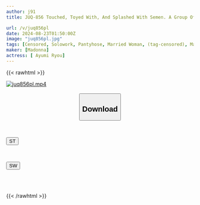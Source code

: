 ```yaml
---
author: j91
title: JUQ-856 Touched, Toyed With, And Splashed With Semen. A Group Of Perverts Surrounds A Dick On A Crowded Train In Midsummer. Ryo Aiyumi

url: /v/juq856pl
date: 2024-08-23T01:50:00Z
image: "juq856pl.jpg"
tags: [Censored, Solowork, Pantyhose, Married Woman, (tag-censored), Mature Woman, Promiscuity	]
maker: [Madonna]
actress: [ Ayumi Ryou]
---
```



{{< rawhtml >}}

<div class="video" data-videoid="78YZkJvg2BTApo0">
    <a href="javascript:;">
        <img src="/v/juq856pl/juq856pl.jpg" width="WIDTH" height="HEIGHT" alt="juq856pl.mp4" loading="lazy">
    </a>
</div>

<script type="text/javascript" src="https://j91.asia/asset/on-demand-st.js"></script>

<br>
  <link rel="stylesheet" href="https://j91.asia/asset/bs5.css">
  
  <center>
  <button class="btn btn-primary" type="button" data-bs-toggle="collapse" data-bs-target=".multi-collapse" aria-expanded="false" aria-controls="multiCollapseExample1 multiCollapseExample2"><h2>Download</h2></button></center>
</p>
<div class="row">
  <div class="col">
    <div class="collapse multi-collapse" id="multiCollapseExample1">
      <div class="card card-body">
	      	      <br>
<div class="buttons">  
<p><a href="/v/juq856pl/st.html" target="_blank"><button class="btn-hover color-3"><i class="fa fa-download"></i> ST</button></a></p></div>
    </div>
  </div>
</div>
  <div class="col">
    <div class="collapse multi-collapse" id="multiCollapseExample2">
      <div class="card card-body">
	      <br>
<div class="buttons">
<p><a href="/v/juq856pl/sw.html" target="_blank"><button class="btn-hover color-2"><i class="fa fa-download"></i> SW</button></a></p></div>
<br><br>
      </div>
    </div>
  </div>
</div>

{{< /rawhtml >}}